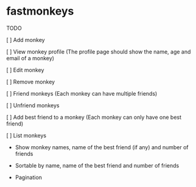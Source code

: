 fastmonkeys
===========

TODO

[ ] Add monkey

[ ] View monkey profile (The profile page should show the name, age and email of a monkey)

[ ] Edit monkey

[ ] Remove monkey

[ ] Friend monkeys (Each monkey can have multiple friends)

[ ] Unfriend monkeys

[ ] Add best friend to a monkey (Each monkey can only have one best friend)

[ ] List monkeys

* Show monkey names, name of the best friend (if any) and number of friends

* Sortable by name, name of the best friend and number of friends

* Pagination

